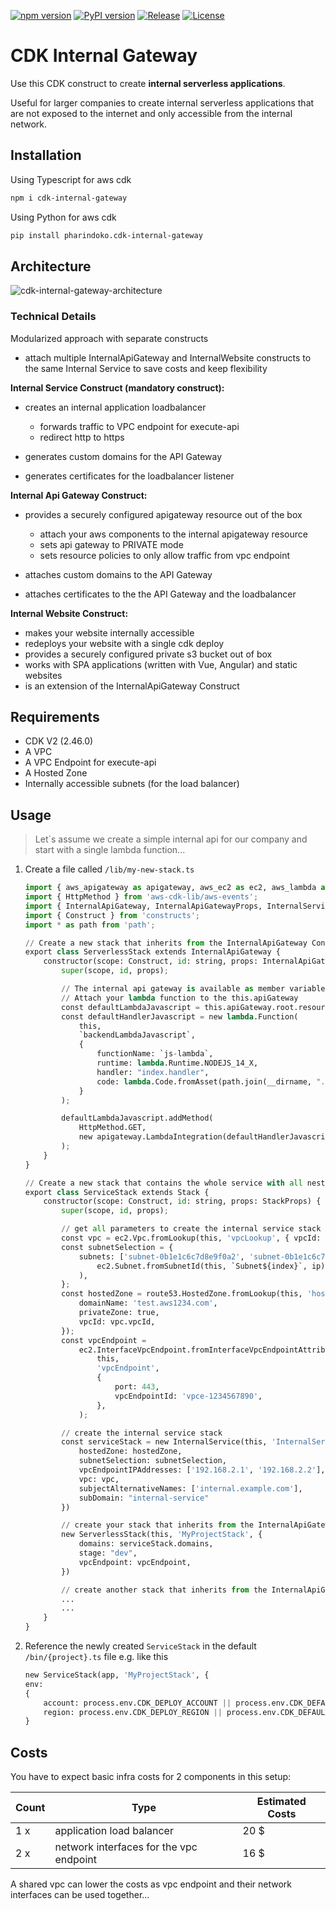 [![npm version](https://badge.fury.io/js/cdk-internal-gateway.svg)](https://badge.fury.io/js/cdk-internal-gateway)
[![PyPI version](https://badge.fury.io/py/pharindoko.cdk-internal-gateway.svg)](https://badge.fury.io/py/pharindoko.cdk-internal-gateway)
[![Release](https://github.com/pharindoko/cdk-internal-gateway/actions/workflows/release.yml/badge.svg)](https://github.com/pharindoko/cdk-internal-gateway/actions/workflows/release.yml)
[![License](https://img.shields.io/badge/license-Apache--2.0-blue)](https://github.com/pharindoko/cdk-internal-gateway/blob/main/LICENSE)

# CDK Internal Gateway

Use this CDK construct to create **internal serverless applications**.

Useful for larger companies to create internal  serverless applications that are not exposed to the internet and only accessible from the internal network.

## Installation

Using Typescript for aws cdk

```bash
npm i cdk-internal-gateway
```

Using Python for aws cdk

```bash
pip install pharindoko.cdk-internal-gateway
```

## Architecture

![cdk-internal-gateway-architecture](cdk-internal-gateway.drawio.png)

### Technical Details

Modularized approach with separate constructs

* attach multiple InternalApiGateway and InternalWebsite constructs to the same Internal Service to save costs and keep flexibility

**Internal Service Construct (mandatory construct):**

* creates an internal application loadbalancer

  * forwards traffic to VPC endpoint for execute-api
  * redirect http to https
* generates custom domains for the API Gateway
* generates certificates for the loadbalancer listener

**Internal Api Gateway Construct:**

* provides a securely configured apigateway resource out of the box

  * attach your aws components to the internal apigateway resource
  * sets api gateway to PRIVATE mode
  * sets resource policies to only allow traffic from vpc endpoint
* attaches custom domains to the API Gateway
* attaches certificates to the the API Gateway and the loadbalancer

**Internal Website Construct:**

* makes your website internally accessible
* redeploys your website with a single cdk deploy
* provides a securely configured private s3 bucket out of box
* works with SPA applications (written with Vue, Angular) and static websites
* is an extension of the InternalApiGateway Construct

## Requirements

* CDK V2 (2.46.0)
* A VPC
* A VPC Endpoint for execute-api
* A Hosted Zone
* Internally accessible subnets (for the load balancer)

## Usage

> Let`s assume we create a simple internal api for our company and start with a single lambda function...

1. Create a file called `/lib/my-new-stack.ts`

   ```python
   import { aws_apigateway as apigateway, aws_ec2 as ec2, aws_lambda as lambda, aws_route53 as route53, Stack, StackProps } from 'aws-cdk-lib';
   import { HttpMethod } from 'aws-cdk-lib/aws-events';
   import { InternalApiGateway, InternalApiGatewayProps, InternalService } from 'cdk-internal-gateway';
   import { Construct } from 'constructs';
   import * as path from 'path';

   // Create a new stack that inherits from the InternalApiGateway Construct
   export class ServerlessStack extends InternalApiGateway {
       constructor(scope: Construct, id: string, props: InternalApiGatewayProps) {
           super(scope, id, props);

           // The internal api gateway is available as member variable
           // Attach your lambda function to the this.apiGateway
           const defaultLambdaJavascript = this.apiGateway.root.resourceForPath("hey-js");
           const defaultHandlerJavascript = new lambda.Function(
               this,
               `backendLambdaJavascript`,
               {
                   functionName: `js-lambda`,
                   runtime: lambda.Runtime.NODEJS_14_X,
                   handler: "index.handler",
                   code: lambda.Code.fromAsset(path.join(__dirname, "../src")),
               }
           );

           defaultLambdaJavascript.addMethod(
               HttpMethod.GET,
               new apigateway.LambdaIntegration(defaultHandlerJavascript)
           );
       }
   }

   // Create a new stack that contains the whole service with all nested stacks
   export class ServiceStack extends Stack {
       constructor(scope: Construct, id: string, props: StackProps) {
           super(scope, id, props);

           // get all parameters to create the internal service stack
           const vpc = ec2.Vpc.fromLookup(this, 'vpcLookup', { vpcId: 'vpc-1234567890' });
           const subnetSelection = {
               subnets: ['subnet-0b1e1c6c7d8e9f0a2', 'subnet-0b1e1c6c7d8e9f0a3'].map((ip, index) =>
                   ec2.Subnet.fromSubnetId(this, `Subnet${index}`, ip),
               ),
           };
           const hostedZone = route53.HostedZone.fromLookup(this, 'hostedzone', {
               domainName: 'test.aws1234.com',
               privateZone: true,
               vpcId: vpc.vpcId,
           });
           const vpcEndpoint =
               ec2.InterfaceVpcEndpoint.fromInterfaceVpcEndpointAttributes(
                   this,
                   'vpcEndpoint',
                   {
                       port: 443,
                       vpcEndpointId: 'vpce-1234567890',
                   },
               );

           // create the internal service stack
           const serviceStack = new InternalService(this, 'InternalServiceStack', {
               hostedZone: hostedZone,
               subnetSelection: subnetSelection,
               vpcEndpointIPAddresses: ['192.168.2.1', '192.168.2.2'],
               vpc: vpc,
               subjectAlternativeNames: ['internal.example.com'],
               subDomain: "internal-service"
           })

           // create your stack that inherits from the InternalApiGateway
           new ServerlessStack(this, 'MyProjectStack', {
               domains: serviceStack.domains,
               stage: "dev",
               vpcEndpoint: vpcEndpoint,
           })

           // create another stack that inherits from the InternalApiGateway
           ...
           ...
       }
   }
   ```
2. Reference the newly created `ServiceStack` in the default `/bin/{project}.ts` file e.g. like this

   ```python
   new ServiceStack(app, 'MyProjectStack', {
   env:
   {
       account: process.env.CDK_DEPLOY_ACCOUNT || process.env.CDK_DEFAULT_ACCOUNT,
       region: process.env.CDK_DEPLOY_REGION || process.env.CDK_DEFAULT_REGION
   }
   ```

## Costs

You have to expect basic infra costs for 2 components in this setup:

| Count |  Type |  Estimated Costs |
|---|---|---|
|1 x| application load balancer  | 20 $  |
|2 x| network interfaces for the vpc endpoint  | 16 $  |

A shared vpc can lower the costs as vpc endpoint and their network interfaces can be used together...
